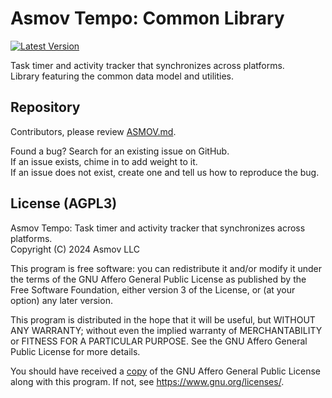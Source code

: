Asmov Tempo: Common Library
================================================================================
[![Latest Version]][crates.io]

[Latest Version]: https://img.shields.io/crates/v/asmov-tempo-lib-common.svg
[crates.io]: https://crates.io/crates/asmov-tempo-lib-common

Task timer and activity tracker that synchronizes across platforms.  
Library featuring the common data model and utilities.


Repository
--------------------------------------------------------------------------------
Contributors, please review [ASMOV.md](./ASMOV.md).  

Found a bug? Search for an existing issue on GitHub.  
If an issue exists, chime in to add weight to it.  
If an issue does not exist, create one and tell us how to reproduce the bug. 


License (AGPL3)
--------------------------------------------------------------------------------
Asmov Tempo: Task timer and activity tracker that synchronizes across platforms.  
Copyright (C) 2024 Asmov LLC  

This program is free software: you can redistribute it and/or modify
it under the terms of the GNU Affero General Public License as published
by the Free Software Foundation, either version 3 of the License, or
(at your option) any later version.

This program is distributed in the hope that it will be useful,
but WITHOUT ANY WARRANTY; without even the implied warranty of
MERCHANTABILITY or FITNESS FOR A PARTICULAR PURPOSE.  See the
GNU Affero General Public License for more details.

You should have received a [copy](./LICENSE.txt) of the GNU Affero General Public License
along with this program.  If not, see <https://www.gnu.org/licenses/>.


